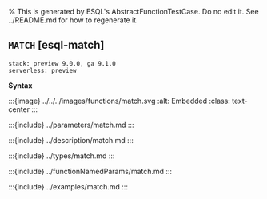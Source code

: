 % This is generated by ESQL's AbstractFunctionTestCase. Do no edit it. See ../README.md for how to regenerate it.

## `MATCH` [esql-match]
```{applies_to}
stack: preview 9.0.0, ga 9.1.0
serverless: preview
```

**Syntax**

:::{image} ../../../images/functions/match.svg
:alt: Embedded
:class: text-center
:::


:::{include} ../parameters/match.md
:::

:::{include} ../description/match.md
:::

:::{include} ../types/match.md
:::

:::{include} ../functionNamedParams/match.md
:::

:::{include} ../examples/match.md
:::
